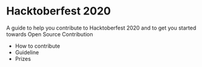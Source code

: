 # Hacktoberfest 2020
A guide to help you contribute to Hacktoberfest 2020 and to get you started towards Open Source Contribution

- How to contribute
- Guideline
- Prizes

